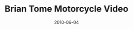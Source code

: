 ---
layout: media
category: media
title: "Brian Tome Motorcycle Video"
date: 2010-06-04
description: "Brian Tome rides his motorcycle to demonstrate how pleasure is an important part of
experiencing God's grace."
video: "https://s3.amazonaws.com/crossroadsvideomessages/BT Motorcycle.mp4"
video-poster: "http://s3.amazonaws.com/crossroads-media/images/legacy/content/BT_Motorcycle_Still.jpg"
---